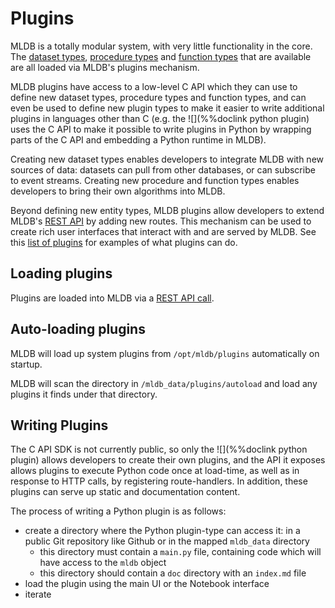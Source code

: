 # Plugins

MLDB is a totally modular system, with very little functionality in the core. The [dataset types](../datasets/DatasetConfig.md), [procedure types](../procedures/ProcedureConfig.md) and [function types](../functions/FunctionConfig.md) that are available are all loaded via MLDB's plugins mechanism.

MLDB plugins have access to a low-level C API which they can use to define new dataset types, procedure types and function types, and can even be used to define new plugin types to make it easier to write additional plugins in languages other than C (e.g. the ![](%%doclink python plugin) uses the C API to make it possible to write plugins in Python by wrapping parts of the C API and embedding a Python runtime in MLDB).

Creating new dataset types enables developers to integrate MLDB with new sources of data: datasets can pull from other databases, or can subscribe to event streams. Creating new procedure and function types enables developers to bring their own algorithms into MLDB.

Beyond defining new entity types, MLDB plugins allow developers to extend MLDB's [REST API](../WorkingWithRest.md) by adding new routes. This mechanism can be used to create rich user interfaces that interact with and are served by MLDB. See this [list of plugins](ExamplePlugins.md) for examples of what plugins can do.

## Loading plugins

Plugins are loaded into MLDB via a [REST API call](PluginConfig.md).

## Auto-loading plugins

MLDB will load up system plugins from `/opt/mldb/plugins` automatically on startup.

MLDB will scan the directory in `/mldb_data/plugins/autoload` and load any plugins it
finds under that directory.

## Writing Plugins

The C API SDK is not currently public, so only the ![](%%doclink python plugin) allows developers to create their own plugins, and the API it exposes allows plugins to execute Python code once at load-time, as well as in response to HTTP calls, by registering route-handlers. In addition, these plugins can serve up static and documentation content.

The process of writing a Python plugin is as follows:

* create a directory where the Python plugin-type can access it: in a public Git repository like Github or in the mapped `mldb_data` directory
    * this directory must contain a `main.py` file, containing code which will have access to the `mldb` object
    * this directory should contain a `doc` directory with an `index.md` file
* load the plugin using the main UI or the Notebook interface
* iterate

